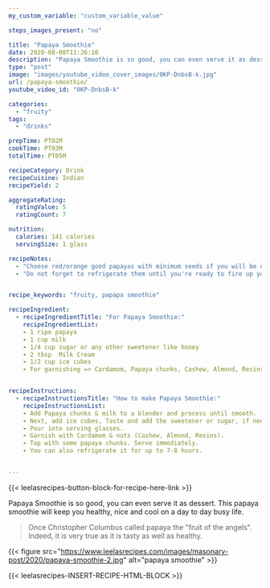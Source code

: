 ```yaml
---
my_custom_variable: "custom_variable_value"

steps_images_present: "no"

title: "Papaya Smoothie"
date: 2020-08-08T11:26:10
description: "Papaya Smoothie is so good, you can even serve it as dessert. This papaya smoothie will keep you healthy, nice and cool on a day to day busy life."
type: "post"
image: "images/youtube_video_cover_images/0KP-DnbsB-k.jpg"
url: /papaya-smoothie/
youtube_video_id: "0KP-DnbsB-k"

categories: 
  - "fruity"
tags:
  - "drinks"

prepTime: PT02M
cookTime: PT03M
totalTime: PT05M

recipeCategory: Drink
recipeCuisine: Indian
recipeYield: 2

aggregateRating:
  ratingValue: 5
  ratingCount: 7

nutrition:
  calories: 141 calories
  servingSize: 1 glass

recipeNotes: 
  - "Choose red/orange good papayas with minimum seeds if you will be using them within 24 hours." 
  - "Do not forget to refrigerate them until you're ready to fire up your blender."


recipe_keywords: "fruity, papapa smoothie"

recipeIngredient:
  - recipeIngredientTitle: "For Papaya Smoothie:"
    recipeIngredientList: 
    - 1 ripe papaya
    - 1 cup milk
    - 1/4 cup sugar or any other sweetener like honey
    - 2 tbsp  Milk Cream
    - 1/2 cup ice cubes
    - For garnishing => Cardamom, Papaya chunks, Cashew, Almond, Resins.


recipeInstructions:
  - recipeInstructionsTitle: "How to make Papaya Smoothie:"
    recipeInstructionsList:
    - Add Papaya chunks & milk to a blender and process until smooth. 
    - Next, add ice cubes, Taste and add the sweetener or sugar, if needed. Blend again to combine.
    - Pour into serving glasses.
    - Garnish with Cardamom & nuts (Cashew, Almond, Resins). 
    - Top with some papaya chunks. Serve immediately.
    - You can also refrigerate it for up to 7-8 hours.


---
```


{{< leelasrecipes-button-block-for-recipe-here-link >}}


Papaya Smoothie is so good, you can even serve it as dessert. This papaya smoothie will keep you healthy, nice and cool on a day to day busy life. 
 
> Once Christopher Columbus called papaya the "fruit of the angels". Indeed, it is very true as it is tasty as well as healthy.

{{< figure src="https://www.leelasrecipes.com/images/masonary-post/2020/papaya-smoothie-2.jpg" alt="papaya smoothie" >}}



{{< leelasrecipes-INSERT-RECIPE-HTML-BLOCK >}}

